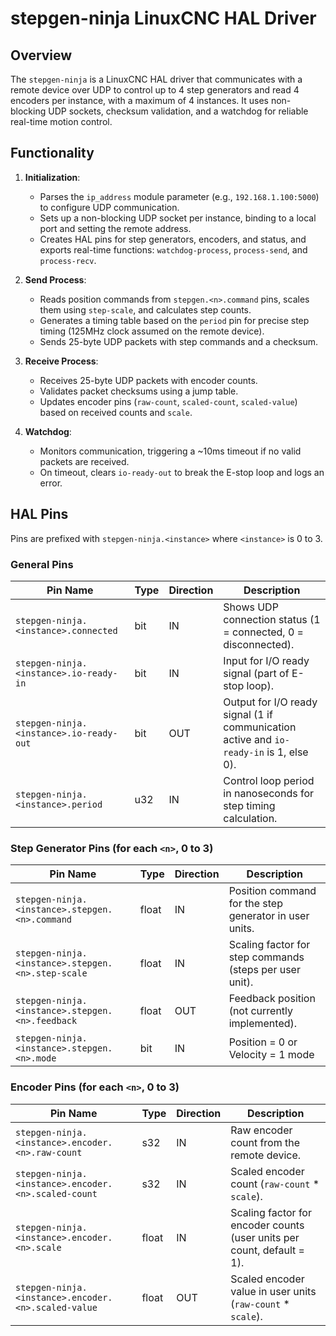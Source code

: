 # stepgen-ninja LinuxCNC HAL Driver

## Overview

The `stepgen-ninja` is a LinuxCNC HAL driver that communicates with a remote device over UDP to control up to 4 step generators and read 4 encoders per instance, with a maximum of 4 instances. It uses non-blocking UDP sockets, checksum validation, and a watchdog for reliable real-time motion control.

## Functionality

1. **Initialization**:
   - Parses the `ip_address` module parameter (e.g., `192.168.1.100:5000`) to configure UDP communication.
   - Sets up a non-blocking UDP socket per instance, binding to a local port and setting the remote address.
   - Creates HAL pins for step generators, encoders, and status, and exports real-time functions: `watchdog-process`, `process-send`, and `process-recv`.

2. **Send Process**:
   - Reads position commands from `stepgen.<n>.command` pins, scales them using `step-scale`, and calculates step counts.
   - Generates a timing table based on the `period` pin for precise step timing (125MHz clock assumed on the remote device).
   - Sends 25-byte UDP packets with step commands and a checksum.

3. **Receive Process**:
   - Receives 25-byte UDP packets with encoder counts.
   - Validates packet checksums using a jump table.
   - Updates encoder pins (`raw-count`, `scaled-count`, `scaled-value`) based on received counts and `scale`.

4. **Watchdog**:
   - Monitors communication, triggering a ~10ms timeout if no valid packets are received.
   - On timeout, clears `io-ready-out` to break the E-stop loop and logs an error.

## HAL Pins

Pins are prefixed with `stepgen-ninja.<instance>` where `<instance>` is 0 to 3.

### General Pins

| Pin Name                            | Type   | Direction | Description                                                                 |
|-------------------------------------|--------|-----------|-----------------------------------------------------------------------------|
| `stepgen-ninja.<instance>.connected` | bit    | IN        | Shows UDP connection status (1 = connected, 0 = disconnected).              |
| `stepgen-ninja.<instance>.io-ready-in` | bit  | IN        | Input for I/O ready signal (part of E-stop loop).                           |
| `stepgen-ninja.<instance>.io-ready-out` | bit | OUT       | Output for I/O ready signal (1 if communication active and `io-ready-in` is 1, else 0). |
| `stepgen-ninja.<instance>.period`    | u32    | IN        | Control loop period in nanoseconds for step timing calculation.             |

### Step Generator Pins (for each `<n>`, 0 to 3)

| Pin Name                                      | Type   | Direction | Description                                                                 |
|-----------------------------------------------|--------|-----------|-----------------------------------------------------------------------------|
| `stepgen-ninja.<instance>.stepgen.<n>.command` | float  | IN        | Position command for the step generator in user units.                     |
| `stepgen-ninja.<instance>.stepgen.<n>.step-scale` | float | IN        | Scaling factor for step commands (steps per user unit).                    |
| `stepgen-ninja.<instance>.stepgen.<n>.feedback` | float | OUT       | Feedback position (not currently implemented).                              |
| `stepgen-ninja.<instance>.stepgen.<n>.mode` | bit | IN       | Position = 0 or Velocity = 1 mode                                             |

### Encoder Pins (for each `<n>`, 0 to 3)

| Pin Name                                        | Type   | Direction | Description                                                                 |
|-------------------------------------------------|--------|-----------|-----------------------------------------------------------------------------|
| `stepgen-ninja.<instance>.encoder.<n>.raw-count` | s32    | IN        | Raw encoder count from the remote device.                                   |
| `stepgen-ninja.<instance>.encoder.<n>.scaled-count` | s32 | IN        | Scaled encoder count (`raw-count` * `scale`).                               |
| `stepgen-ninja.<instance>.encoder.<n>.scale`     | float  | IN        | Scaling factor for encoder counts (user units per count, default = 1).      |
| `stepgen-ninja.<instance>.encoder.<n>.scaled-value` | float | OUT       | Scaled encoder value in user units (`raw-count` * `scale`).                 |